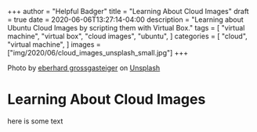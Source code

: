+++
author = "Helpful Badger"
title = "Learning About Cloud Images"
draft = true
date = 2020-06-06T13:27:14-04:00
description = "Learning about Ubuntu Cloud Images by scripting them with Virtual Box."
tags = [
    "virtual machine",
    "virtual box",
    "cloud images",
    "ubuntu",
]
categories = [
    "cloud",
    "virtual machine",
]
images  = ["img/2020/06/cloud_images_unsplash_small.jpg"]
+++

Photo by [eberhard grossgasteiger](https://unsplash.com/@eberhardgross?utm_source=unsplash&utm_medium=referral&utm_content=creditCopyText) on [Unsplash](https://unsplash.com/images/nature/cloud?utm_source=unsplash&utm_medium=referral&utm_content=creditCopyText)


# Learning About Cloud Images

here is some text
